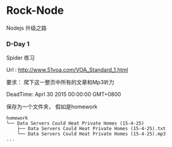 # Rock-Node
Nodejs 升级之路


### D-Day 1
Spider 练习

Url : http://www.51voa.com/VOA_Standard_1.html

要求：
爬下这一整页中所有的文章和Mp3听力

DeadTime: Aprl 30 2015 00:00:00 GMT+0800

保存为一个文件夹， 假如是homework

```
homework
└── Data Servers Could Heat Private Homes (15-4-25)
    ├── Data Servers Could Heat Private Homes (15-4-25).txt 
    └── Data Servers Could Heat Private Homes (15-4-25).mp3
...
```

  
